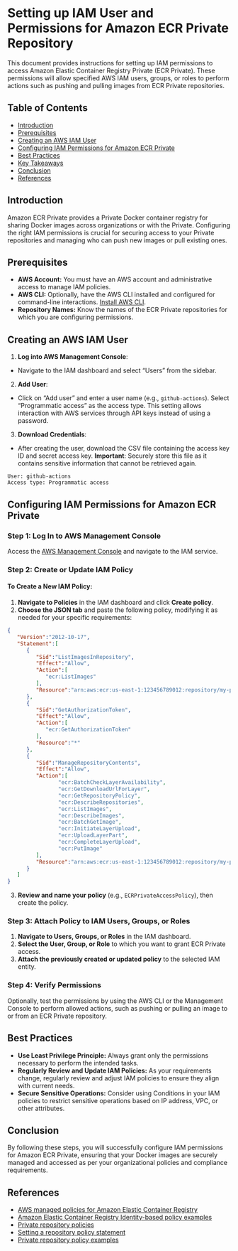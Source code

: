 # Setting up IAM User and Permissions for Amazon ECR Private Repository

This document provides instructions for setting up IAM permissions to access Amazon Elastic Container Registry Private (ECR Private). These permissions will allow specified AWS IAM users, groups, or roles to perform actions such as pushing and pulling images from ECR Private repositories.

## Table of Contents

- [Introduction](#introduction)
- [Prerequisites](#prerequisites)
- [Creating an AWS IAM User](#creating-an-aws-iam-user)
- [Configuring IAM Permissions for Amazon ECR Private](#configuring-iam-permissions-for-amazon-ecr-private)
- [Best Practices](#best-practices)
- [Key Takeaways](#key-takeaways)
- [Conclusion](#conclusion)
- [References](#references)

## Introduction

Amazon ECR Private provides a Private Docker container registry for sharing Docker images across organizations or with the Private. Configuring the right IAM permissions is crucial for securing access to your Private repositories and managing who can push new images or pull existing ones.

## Prerequisites

- **AWS Account:** You must have an AWS account and administrative access to manage IAM policies.
- **AWS CLI:** Optionally, have the AWS CLI installed and configured for command-line interactions. [Install AWS CLI](https://aws.amazon.com/cli/).
- **Repository Names:** Know the names of the ECR Private repositories for which you are configuring permissions.

## Creating an AWS IAM User

1. **Log into AWS Management Console**:
  
- Navigate to the IAM dashboard and select “Users” from the sidebar.
   
2. **Add User**:

- Click on “Add user” and enter a user name (e.g., `github-actions`). Select “Programmatic access” as the access type. This setting allows interaction with AWS services through API keys instead of using a password.

3. **Download Credentials**:

- After creating the user, download the CSV file containing the access key ID and secret access key. **Important**: Securely store this file as it contains sensitive information that cannot be retrieved again.

```plaintext
User: github-actions
Access type: Programmatic access
```

## Configuring IAM Permissions for Amazon ECR Private

### Step 1: Log In to AWS Management Console

Access the [AWS Management Console](https://aws.amazon.com/console/) and navigate to the IAM service.

### Step 2: Create or Update IAM Policy

#### To Create a New IAM Policy:

1. **Navigate to Policies** in the IAM dashboard and click **Create policy**.
2. **Choose the JSON tab** and paste the following policy, modifying it as needed for your specific requirements:

```json
{
   "Version":"2012-10-17",
   "Statement":[
      {
         "Sid":"ListImagesInRepository",
         "Effect":"Allow",
         "Action":[
            "ecr:ListImages"
         ],
         "Resource":"arn:aws:ecr:us-east-1:123456789012:repository/my-private-repo"
      },
      {
         "Sid":"GetAuthorizationToken",
         "Effect":"Allow",
         "Action":[
            "ecr:GetAuthorizationToken"
         ],
         "Resource":"*"
      },
      {
         "Sid":"ManageRepositoryContents",
         "Effect":"Allow",
         "Action":[
                "ecr:BatchCheckLayerAvailability",
                "ecr:GetDownloadUrlForLayer",
                "ecr:GetRepositoryPolicy",
                "ecr:DescribeRepositories",
                "ecr:ListImages",
                "ecr:DescribeImages",
                "ecr:BatchGetImage",
                "ecr:InitiateLayerUpload",
                "ecr:UploadLayerPart",
                "ecr:CompleteLayerUpload",
                "ecr:PutImage"
         ],
         "Resource":"arn:aws:ecr:us-east-1:123456789012:repository/my-private-repo"
      }
   ]
}
```

3. **Review and name your policy** (e.g., `ECRPrivateAccessPolicy`), then create the policy.

### Step 3: Attach Policy to IAM Users, Groups, or Roles

1. **Navigate to Users, Groups, or Roles** in the IAM dashboard.
2. **Select the User, Group, or Role** to which you want to grant ECR Private access.
3. **Attach the previously created or updated policy** to the selected IAM entity.

### Step 4: Verify Permissions

Optionally, test the permissions by using the AWS CLI or the Management Console to perform allowed actions, such as pushing or pulling an image to or from an ECR Private repository.

## Best Practices

- **Use Least Privilege Principle:** Always grant only the permissions necessary to perform the intended tasks.
- **Regularly Review and Update IAM Policies:** As your requirements change, regularly review and adjust IAM policies to ensure they align with current needs.
- **Secure Sensitive Operations:** Consider using Conditions in your IAM policies to restrict sensitive operations based on IP address, VPC, or other attributes.

## Conclusion

By following these steps, you will successfully configure IAM permissions for Amazon ECR Private, ensuring that your Docker images are securely managed and accessed as per your organizational policies and compliance requirements.

## References

- [AWS managed policies for Amazon Elastic Container Registry](https://docs.aws.amazon.com/AmazonECR/latest/userguide/security-iam-awsmanpol.html#security-iam-awsmanpol-AmazonEC2ContainerRegistryFullAccess)
- [Amazon Elastic Container Registry Identity-based policy examples](https://docs.aws.amazon.com/AmazonECR/latest/userguide/security_iam_id-based-policy-examples.html)
- [Private repository policies](https://docs.aws.amazon.com/AmazonECR/latest/userguide/repository-policies.html)
- [Setting a repository policy statement](https://docs.aws.amazon.com/AmazonECR/latest/userguide/set-repository-policy.html)
- [Private repository policy examples](https://docs.aws.amazon.com/AmazonECR/latest/userguide/repository-policy-examples.html)